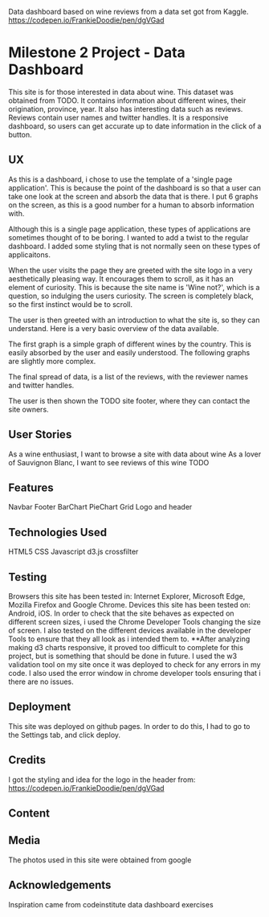 Data dashboard based on wine reviews from a data set got from Kaggle.
https://codepen.io/FrankieDoodie/pen/dgVGad

#####
# Milestone 2 Project - Data Dashboard
This site is for those interested in data about wine. This dataset was obtained from TODO. It contains information about different wines, their origination, province, year. It also has interesting data such as reviews. Reviews contain user names and twitter handles. It is a responsive dashboard, so users can get accurate up to date information in the click of a button.

## UX
As this is a dashboard, i chose to use the template of a 'single page application'. This is because the point of the dashboard is so that a user can take one look at the screen and absorb the data that is there. I put 6 graphs on the screen, as this is a good number for a human to absorb information with.

Although this is a single page application, these types of applications are sometimes thought of to be boring. I wanted to add a twist to the regular dashboard. I added some styling that is not normally seen on these types of applicaitons.

When the user visits the page they are greeted with the site logo in a very aesthetically pleasing way. It encourages them to scroll, as it has an element of curiosity. This is because the site name is 'Wine not?', which is a question, so indulging the users curiosity. The screen is completely black, so the first instinct would be to scroll.

The user is then greeted with an introduction to what the site is, so they can understand. Here is a very basic overview of the data available.

The first graph is a simple graph of different wines by the country. This is easily absorbed by the user and easily understood. The following graphs are slightly more complex.

The final spread of data, is a list of the reviews, with the reviewer names and twitter handles.

The user is then shown the TODO site footer, where they can contact the site owners.

## User Stories
As a wine enthusiast, I want to browse a site with data about wine
As a lover of Sauvignon Blanc, I want to see reviews of this wine
TODO

## Features
Navbar
Footer
BarChart
PieChart
Grid
Logo and header

## Technologies Used
HTML5
CSS
Javascript
d3.js
crossfilter

## Testing
Browsers this site has been tested in: Internet Explorer, Microsoft Edge, Mozilla Firefox and Google Chrome. 
Devices this site has been tested on: Android, iOS.
In order to check that the site behaves as expected on different screen sizes, i used the Chrome Developer Tools changing the size of screen. I also tested on the different devices available in the developer Tools to ensure that they all look as i intended them to.
**After analyzing making d3 charts responsive, it proved too difficult to complete for this project, but is something that should be done in future.
I used the w3 validation tool on my site once it was deployed to check for any errors in my code.
I also used the error window in chrome developer tools ensuring that i there are no issues.

## Deployment
This site was deployed on github pages. In order to do this, I had to go to the Settings tab, and click deploy.

## Credits
I got the styling and idea for the logo in the header from: https://codepen.io/FrankieDoodie/pen/dgVGad
## Content

## Media
The photos used in this site were obtained from google

## Acknowledgements
Inspiration came from codeinstitute data dashboard exercises

